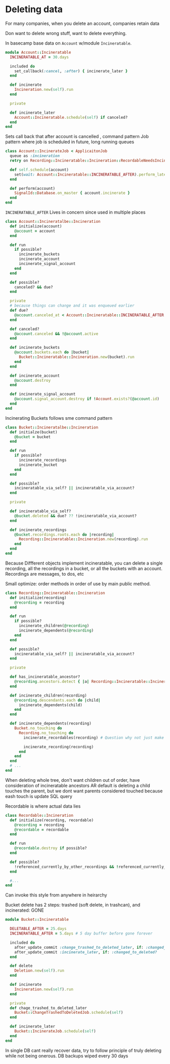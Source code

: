 # Deleting data

For many companies, when you delete an account, companies retain data

Don want to delete wrong stuff, want to delete everything.


In basecamp base data on `Account` w/module `Incineratable`.

```ruby
module Account::Incineratable
  INCINERATABLE_AT = 30.days

  included do
    set_callback(:cancel, :after) { incinerate_later }
  end

  def incinerate
    Incineration.new(self).run
  end

  private

  def incinerate_later
    Account::Incineratable.schedule(self) if canceled?
  end
end
```

Sets call back that after account is cancelled , command pattern
Job pattern where job is scheduled in future, long running queues

```ruby
class Account::IncinerateJob < ApplicaitonJob
  queue as :incineration
  retry on Recording::Incineratable::Incineration::RecordableNeedsIncineration

  def self.schedule(account)
    set(wait: Account::Incineratable::INCINERATABLE_AFTER).perform_later(account)
  end

  def perform(account)
    SignalId::Database.on_master { account.incinerate }
  end
end
```

`INCINERATABLE_AFTER` Lives in concern since used in multiple places


```ruby
class Account::Incineratalbe::Incineration
  def initialize(account)
    @account = account
  end

  def run
    if possible?
      incinerate_buckets
      incinerate_account
      incinerate_signal_account
    end
  end

  def possible?
    canceled? && due?
  end

  private
  # because things can change and it was enqueued earlier
  def due?
    @account.canceled_at < Account::Incineratable::INCINERATABLE_AFTER.ago.end_of_day
  end

  def canceled?
    @account.canceled && !@account.active
  end

  def incinerate_buckets
    @account.buckets.each do |bucket|
      Bucket::Incineratable::Incineration.new(bucket).run
    end
  end

  def incinerate_account
    @account.destroy
  end

  def incinerate_signal_account
    @account.signal_account.destroy if !Account.exists?(@account.id)
  end
end
```

Incinerating Buckets follows sme command pattern

```ruby
class Bucket::Incineratalbe::Incineration
  def initialze(bucket)
    @bucket = bucket
  end

  def run
    if possible?
      incinerate_recordings
      incinerate_bucket
    end
  end

  def possible?
    incineratable_via_self? || incineratable_via_account?
  end

  private

  def incineratable_via_self?
    @bucket.deleted && due? ?? !incineratable_via_account?
  end

  def incinerate_recordings
    @bucket.recordings.roots.each do |recording|
      Recording::Incineratable::Incineration.new(recording).run
    end
  end
end
```

Because Diffferent objects implement incineratable, you can delete a single recording, all the recordings in a bucket, or all the buckets with an account.
Recordings are messages, to dos, etc

Small optimize: order methods in order of use by main public method.


```ruby
class Recording::Incineratable::Incineration
  def initialize(recording)
    @recording = recording
  end

  def run
    if possible?
      incinerate_children(@recording)
      incinerate_dependents(@recording)
    end
  end

  def possible?
    incineratable_via_self? || incineratable_via_account?
  end

  private

  def has_incineratable_ancestor?
    @recording.ancestors.detect { |a| Recording::Incineratable::Incineration.new(a).possible? } 
  end

  def incinerate_children(recording)
    @recording.descendants.each do |child|
      incinerate_dependents(child)
    end
  end

  def incinerate_dependents(recording)
    Bucket.no_touching do
      Recording.no_touching do
        incinerate_recordables(recording) # Question why not just make this an attr accessor and not pass? Guess: Ordering on destroy?

        incinerate_recording(recording)
      end
    end
  end
  # ...
end
```

When deleting whole tree, don't want children out of order, have consideration of incineratable ancestors
AR default is deleting a child touches the parent, but we dont want parents considered touched because eash touch is update SQL query

Recordable is where actual data lies

```ruby
class Recordable::Incineration
  def initialize(recording, recordable)
    @recording = recording
    @recordable = recordable
  end

  def run
    @recordable.destroy if possible?
  end

  def possible?
    !referenced_currently_by_other_recordings && !referenced_currently_by_other_events?
  end

  #...
end
```

Can invoke this style from anywhere in heirarchy

Bucket delete has 2 steps: trashed (soft delete, in trashcan), and incinerated: GONE

```ruby
module Bucket::Incineratable

  DELETABLE_AFTER = 25.days
  INCINERATABLE_AFTER = 5.days # 5 day buffer before gone forever

  included do
    after_update_commit :change_trashed_to_deleted_later, if: :changed_to_trashed?
    after_update_commit :incinerate_later, if: :changed_to_deleted?
  end

  def delete
    Deletion.new(self).run
  end

  def incinerate
    Incineration.new(self).run
  end

  private
  def chage_trashed_to_deleted_later
    Bucket::ChangeTrashedToDeletedJob.schedule(self)
  end

  def incinerate_later
    Bucket::IncinerateJob.schedule(self)
  end
end
```

In single DB cant really recover data, try to follow principle of truly deleting while not being onerous. DB backups wiped every 30 days
